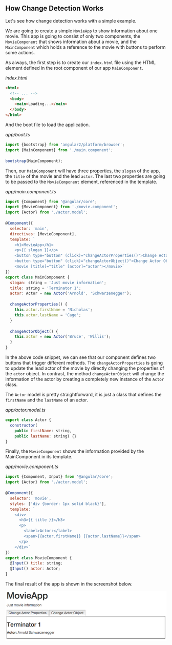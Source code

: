 ## How Change Detection Works

Let's see how change detection works with a simple example.

We are going to create a simple `MovieApp` to show information about one movie. This app is going to consist of only two components, the `MovieComponent` that shows information about a movie, and the `MainComponent` which holds a reference to the movie with buttons to perform some actions.

As always, the first step is to create our `index.html` file using the HTML element defined in the root component of our app `MainComponent`.

_index.html_
```html
<html>
  <!-- ... -->
  <body>
    <main>Loading...</main>
  </body>
</html>
```

And the boot file to load the application.

_app/boot.ts_
```javascript
import {bootstrap} from 'angular2/platform/browser';
import {MainComponent} from './main.component';

bootstrap(MainComponent);
```

Then, our `MainComponent` will have three properties, the `slogan` of the app, the `title` of the movie and the lead `actor`. The last two properties are going to be passed to the `MovieComponent` element, referenced in the template.

_app/main.component.ts_
```javascript
import {Component} from '@angular/core';
import {MovieComponent} from './movie.component';
import {Actor} from './actor.model';

@Component({
  selector: 'main',
  directives: [MovieComponent],
  template: `
    <h1>MovieApp</h1>
    <p>{{ slogan }}</p>
    <button type="button" (click)="changeActorProperties()">Change Actor Properties</button>
    <button type="button" (click)="changeActorObject()">Change Actor Object</button>
    <movie [title]="title" [actor]="actor"></movie>`
})
export class MainComponent {
  slogan: string = 'Just movie information';
  title: string = 'Terminator 1';
  actor: Actor = new Actor('Arnold', 'Schwarzenegger');
  
  changeActorProperties() {
    this.actor.firstName = 'Nicholas';
    this.actor.lastName = 'Cage';
  }
  
  changeActorObject() {
    this.actor = new Actor('Bruce', 'Willis');
  }
}
```

In the above code snippet, we can see that our component defines two buttons that trigger different methods. The `changeActorProperties` is going to update the lead actor of the movie by directly changing the properties of the `actor` object. In contrast, the method `changeActorObject` will change the information of the actor by creating a completely new instance of the `Actor` class.

The `Actor` model is pretty straightforward, it is just a class that defines the `firstName` and the `lastName` of an actor. 

_app/actor.model.ts_
```javascript
export class Actor {
  constructor(
    public firstName: string,
    public lastName: string) {}
}
```

Finally, the `MovieComponent` shows the information provided by the MainComponent in its template.

_app/movie.component.ts_
```javascript
import {Component, Input} from '@angular/core';
import {Actor} from './actor.model';

@Component({
  selector: 'movie',
  styles: ['div {border: 1px solid black}'],
  template: `
    <div>
      <h3>{{ title }}</h3>
      <p>
        <label>Actor:</label>
        <span>{{actor.firstName}} {{actor.lastName}}</span>
      </p>
    </div>`
})
export class MovieComponent {
  @Input() title: string;
  @Input() actor: Actor;
}
```

The final result of the app is shown in the screenshot below.

![File Structure](../images/app-screenshot.png)

